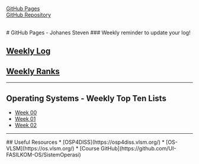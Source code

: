 [GitHub Pages](https://johanessteven19.github.io/os202/) <br>
[GitHub Repository](https://github.com/johanessteven19/os202/)

<br>
# GitHub Pages - Johanes Steven
### Weekly reminder to update your log!

## [Weekly Log](TXT/mylog.txt)<br>
## [Weekly Ranks](TXT/myrank.txt)

<hr>

## Operating Systems -  Weekly Top Ten Lists
* [Week 00](W00/)
* [Week 01](W01/)
* [Week 02](W02/)

<hr>
## Useful Resources
* [OSP4DISS](https://osp4diss.vlsm.org/)
* [OS-VLSM](https://os.vlsm.org/)
* [Course GitHub](https://github.com/UI-FASILKOM-OS/SistemOperasi)
